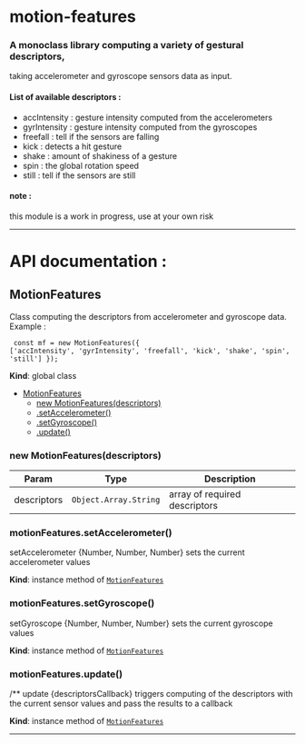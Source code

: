 # motion-features
### A monoclass library computing a variety of gestural descriptors,
taking accelerometer and gyroscope sensors data as input.

#### List of available descriptors :

- accIntensity : gesture intensity computed from the accelerometers
- gyrIntensity : gesture intensity computed from the gyroscopes
- freefall : tell if the sensors are falling
- kick : detects a hit gesture
- shake : amount of shakiness of a gesture
- spin : the global rotation speed
- still : tell if the sensors are still


#### note :

this module is a work in progress, use at your own risk

<hr>

# API documentation :

<a name="MotionFeatures"></a>

## MotionFeatures
Class computing the descriptors from accelerometer and gyroscope data.
Example : <pre><code>
const mf = new MotionFeatures({ ['accIntensity', 'gyrIntensity', 'freefall', 'kick', 'shake', 'spin', 'still'] });
</code></pre>

**Kind**: global class  

* [MotionFeatures](#MotionFeatures)
    * [new MotionFeatures(descriptors)](#new_MotionFeatures_new)
    * [.setAccelerometer()](#MotionFeatures+setAccelerometer)
    * [.setGyroscope()](#MotionFeatures+setGyroscope)
    * [.update()](#MotionFeatures+update)

<a name="new_MotionFeatures_new"></a>

### new MotionFeatures(descriptors)

| Param | Type | Description |
| --- | --- | --- |
| descriptors | <code>Object.Array.String</code> | array of required descriptors |

<a name="MotionFeatures+setAccelerometer"></a>

### motionFeatures.setAccelerometer()
setAccelerometer {Number, Number, Number}
sets the current accelerometer values

**Kind**: instance method of <code>[MotionFeatures](#MotionFeatures)</code>  
<a name="MotionFeatures+setGyroscope"></a>

### motionFeatures.setGyroscope()
setGyroscope {Number, Number, Number}
sets the current gyroscope values

**Kind**: instance method of <code>[MotionFeatures](#MotionFeatures)</code>  
<a name="MotionFeatures+update"></a>

### motionFeatures.update()
/**
update {descriptorsCallback}
triggers computing of the descriptors with the current sensor values and
pass the results to a callback

**Kind**: instance method of <code>[MotionFeatures](#MotionFeatures)</code>  
<hr>
